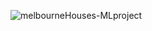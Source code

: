 ![melbourneHouses-MLproject](https://github.com/Murtaja-Albasti/MelbourneHouses-MLProject/assets/69324289/29b26613-7239-439e-b0b0-d6016b807527)

